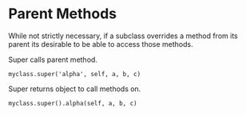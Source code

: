 # Parent Methods

While not strictly necessary, if a subclass overrides a method from its parent its desirable to be able to access those methods.

Super calls parent method.

    myclass.super('alpha', self, a, b, c)

Super returns object to call methods on.

    myclass.super().alpha(self, a, b, c)
